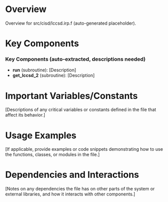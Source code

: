 # Overview

Overview for src/cisd/lccsd.irp.f (auto-generated placeholder).

# Key Components

### Key Components (auto-extracted, descriptions needed)
- **run** (subroutine): [Description]
- **get_lccsd_2** (subroutine): [Description]

# Important Variables/Constants

[Descriptions of any critical variables or constants defined in the file that affect its behavior.]

# Usage Examples

[If applicable, provide examples or code snippets demonstrating how to use the functions, classes, or modules in the file.]

# Dependencies and Interactions

[Notes on any dependencies the file has on other parts of the system or external libraries, and how it interacts with other components.]
